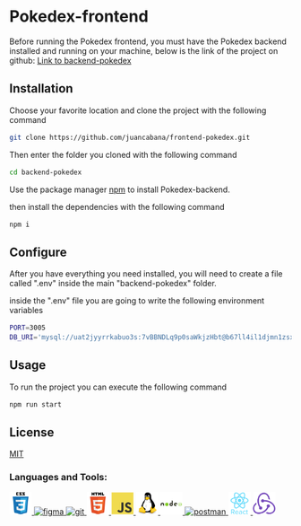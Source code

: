# Pokedex-frontend

Before running the Pokedex frontend, you must have the Pokedex backend installed and running on your machine, below is the link of the project on github:
[Link to backend-pokedex](https://github.com/juancabana/backend-pokedex)

## Installation

Choose your favorite location and clone the project with the following command

```bash
git clone https://github.com/juancabana/frontend-pokedex.git
```

Then enter the folder you cloned with the following command

```bash
cd backend-pokedex
```

Use the package manager [npm](https://docs.npmjs.com/getting-started) to install Pokedex-backend.

then install the dependencies with the following command
```bash
npm i
```

## Configure
After you have everything you need installed, you will need to create a file called ".env" inside the main "backend-pokedex" folder.

inside the ".env" file you are going to write the following environment variables
```bash
PORT=3005
DB_URI='mysql://uat2jyyrrkabuo3s:7vBBNDLq9p0saWkjzHbt@b67ll4il1djmn1zsxfsj-mysql.services.clever-cloud.com:3306/b67ll4il1djmn1zsxfsj'
```


## Usage

To run the project you can execute the following command
```bash
npm run start
```

## License

[MIT](https://choosealicense.com/licenses/mit/)


<h3 align="left">Languages and Tools:</h3>
<a href="https://www.w3schools.com/css/" target="_blank" rel="noreferrer"> 
    <img src="https://raw.githubusercontent.com/devicons/devicon/master/icons/css3/css3-original-wordmark.svg" alt="css3" width="40" height="40"/> </a> <a href="https://www.figma.com/" target="_blank" rel="noreferrer"> <img src="https://www.vectorlogo.zone/logos/figma/figma-icon.svg" alt="figma" width="40" height="40"/> </a> <a href="https://git-scm.com/" target="_blank" rel="noreferrer"> <img src="https://www.vectorlogo.zone/logos/git-scm/git-scm-icon.svg" alt="git" width="40" height="40"/> </a> <a href="https://www.w3.org/html/" target="_blank" rel="noreferrer"> <img src="https://raw.githubusercontent.com/devicons/devicon/master/icons/html5/html5-original-wordmark.svg" alt="html5" width="40" height="40"/> </a> <a href="https://developer.mozilla.org/en-US/docs/Web/JavaScript" target="_blank" rel="noreferrer"> <img src="https://raw.githubusercontent.com/devicons/devicon/master/icons/javascript/javascript-original.svg" alt="javascript" width="40" height="40"/> </a> <a href="https://www.linux.org/" target="_blank" rel="noreferrer"> <img src="https://raw.githubusercontent.com/devicons/devicon/master/icons/linux/linux-original.svg" alt="linux" width="40" height="40"/> </a> <a href="https://nodejs.org" target="_blank" rel="noreferrer"> <img src="https://raw.githubusercontent.com/devicons/devicon/master/icons/nodejs/nodejs-original-wordmark.svg" alt="nodejs" width="40" height="40"/> </a> <a href="https://postman.com" target="_blank" rel="noreferrer"> <img src="https://www.vectorlogo.zone/logos/getpostman/getpostman-icon.svg" alt="postman" width="40" height="40"/> </a> <a href="https://reactjs.org/" target="_blank" rel="noreferrer"> <img src="https://raw.githubusercontent.com/devicons/devicon/master/icons/react/react-original-wordmark.svg" alt="react" width="40" height="40"/> </a> <a href="https://redux.js.org" target="_blank" rel="noreferrer"> <img src="https://raw.githubusercontent.com/devicons/devicon/master/icons/redux/redux-original.svg" alt="redux" width="40" height="40"/> </a>
